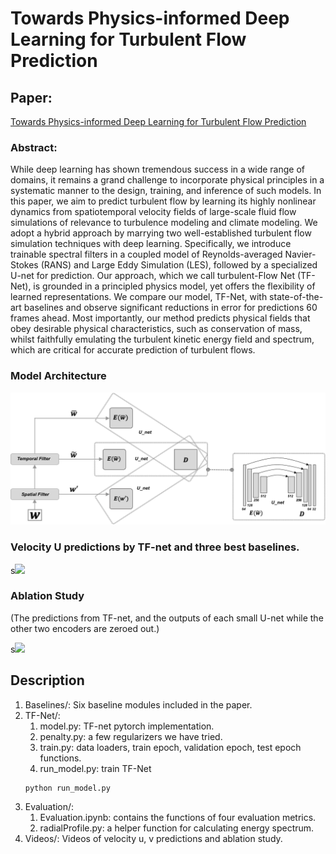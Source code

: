 # Towards Physics-informed Deep Learning for Turbulent Flow Prediction
## Paper: 
[Towards Physics-informed Deep Learning for Turbulent Flow Prediction](https://arxiv.org/abs/1911.08655)

### Abstract:
While deep learning has shown tremendous success in a wide range of domains, it remains a grand challenge to incorporate physical principles in a systematic manner to the design, training, and inference of such models. In this paper, we aim to predict turbulent flow by learning its highly nonlinear dynamics from spatiotemporal velocity fields of large-scale fluid flow simulations of relevance to turbulence modeling and climate modeling. We adopt a hybrid approach by marrying two well-established turbulent flow simulation techniques with deep learning. Specifically, we introduce trainable spectral filters in a coupled model of Reynolds-averaged Navier-Stokes (RANS) and Large Eddy Simulation (LES), followed by a specialized U-net for prediction. Our approach, which we call turbulent-Flow Net (TF-Net), is grounded in a principled physics model, yet offers the flexibility of learned representations. We compare our model, TF-Net, with state-of-the-art baselines and observe significant reductions in error for predictions 60 frames ahead. Most importantly, our method predicts physical fields that obey desirable physical characteristics, such as conservation of mass, whilst faithfully emulating the turbulent kinetic energy field and spectrum, which are critical for accurate prediction of turbulent flows.

### Model Architecture
![Alt text](model.png?raw=true "Title")

### Velocity U predictions by TF-net and three best baselines.
s[![](https://img.youtube.com/vi/80U8lcIZYe4/hqdefault.jpg)](https://www.youtube.com/watch?v=80U8lcIZYe4)

### Ablation Study
(The predictions from TF-net, and the outputs of each small U-net while the other two encoders
are zeroed out.)

s[![](https://img.youtube.com/vi/ysdrMUfdhe0/hqdefault.jpg)](https://www.youtube.com/watch?v=ysdrMUfdhe0)

## Description
1. Baselines/: Six baseline modules included in the paper.
2. TF-Net/: 
   1. model.py: TF-net pytorch implementation.
   2. penalty.py: a few regularizers we have tried.
   3. train.py: data loaders, train epoch, validation epoch, test epoch functions.
   4. run_model.py: train TF-Net
   ```
   python run_model.py
   ```
3. Evaluation/:
   1. Evaluation.ipynb: contains the functions of four evaluation metrics.
   2. radialProfile.py: a helper function for calculating energy spectrum.
4. Videos/: Videos of velocity u, v predictions and ablation study.
